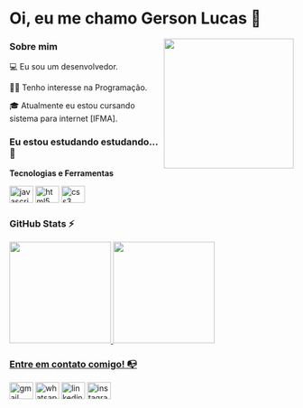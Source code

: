 
# Oi, eu me chamo Gerson Lucas 👋

<img align='right' src="https://i.gifer.com/XOsX.gif" width="230">

### Sobre mim

💻 Eu sou um desenvolvedor.

👩‍💻 Tenho interesse na Programação.
 
🎓 Atualmente eu estou cursando sistema para internet   [IFMA].


### Eu estou estudando estudando... 🧩

**Tecnologias e Ferramentas**

<div align="left">
  <img src="https://cdn.jsdelivr.net/gh/devicons/devicon/icons/javascript/javascript-original.svg" height="30" width="42" alt="javascript logo"  />
  <img src="https://cdn.jsdelivr.net/gh/devicons/devicon/icons/html5/html5-original.svg" height="30" width="42" alt="html5 logo"  />
  <img src="https://cdn.jsdelivr.net/gh/devicons/devicon/icons/css3/css3-original.svg" height="30" width="42" alt="css3 logo"  />



### GitHub Stats ⚡
<div>
<a href="https://github.com/G3lucas"> 
<img height="180em" src="https://github-readme-stats.vercel.app/api/top-langs/?username=G3lucas&layout=compact&langs_count=7&theme=dracula"/>
<img height="180em" src="https://github-readme-stats.vercel.app/api?username=G3lucas&show_icons=true&theme=dracula&include_all_commits=true&count_private=true"/>
</div>

### Entre em contato comigo! 📭
<div>
 <div>
<a href = "mailto:gersonlucas206@gmail.com"><img src="https://raw.githubusercontent.com/maurodesouza/profile-readme-generator/master/src/assets/icons/social/gmail/default.svg" height="30" width="42" alt="gmail logo"  /></a>
<a href = "https://api.whatsapp.com/send?phone=5586995560490"><img src="https://raw.githubusercontent.com/maurodesouza/profile-readme-generator/master/src/assets/icons/social/whatsapp/default.svg" height="30" width="42" alt="whatsapp logo"  /></a>
<a href="https://www.linkedin.com/in/gerson-lucas-34a7a224a" target="_blank"><img src="https://raw.githubusercontent.com/maurodesouza/profile-readme-generator/master/src/assets/icons/social/linkedin/default.svg" height="30" width="42" alt="linkedin logo" /></a>
<a href="https://instagram.com/gerson_lcas" target="_blank"><img src="https://raw.githubusercontent.com/maurodesouza/profile-readme-generator/master/src/assets/icons/social/instagram/default.svg" height="30" width="42" alt="instagram logo" /></a>
</div>

